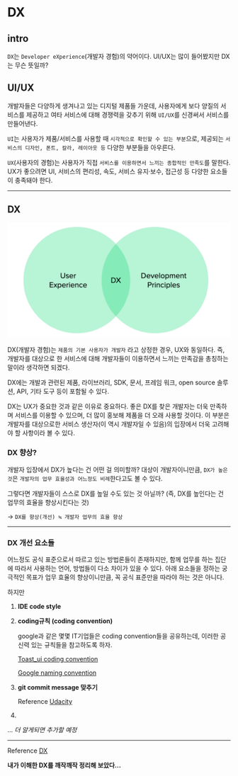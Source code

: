 # DX

## intro

`DX`는 `Developer eXperience`(개발자 경험)의 약어이다. UI/UX는 많이 들어봤지만 DX는 무슨 뜻일까?

## UI/UX

개발자들은 다양하게 생겨나고 있는 디지털 제품들 가운데, 사용자에게 보다 양질의 서비스를 제공하고 여타 서비스에 대해 경쟁력을 갖추기 위해 `UI/UX`를 신경써서 서비스를
만들어낸다.

`UI`는 사용자가 제품/서비스를 사용할 때 `시각적으로 확인할 수 있는 부분`으로, 제공되는 `서비스의 디자인, 폰트, 칼라, 레이아웃 등` 다양한 부분들을 아우른다.

`UX`(사용자의 경험)는 사용자가 직접 `서비스를 이용하면서 느끼는 종합적인 만족도`를 말한다. UX가 좋으려면 UI, 서비스의 편리성, 속도, 서비스 유지·보수, 접근성 등
다양한 요소들이 충족돼야 한다.

---

## DX

![DX](assets/DX.png)

DX(개발자 경험)는 `제품의 기본 사용자가 개발자` 라고 상정한 경우, UX와 동일하다. 즉, 개발자를 대상으로 한 서비스에 대해 개발자들이 이용하면서 느끼는 만족감을 총칭하는
말이라 생각하면 되겠다.

DX에는 개발과 관련된 제품, 라이브러리, SDK, 문서, 프레임 워크, open source 솔루션, API, 기타 도구 등이 포함될 수 있다.

DX는 UX가 중요한 것과 같은 이유로 중요하다. 좋은 DX를 찾은 개발자는 더욱 만족하며 서비스를 이용할 수 있으며, 더 많이 홍보해 제품을 더 오래 사용할 것이다. 이 부분은
개발자를 대상으로한 서비스 생산자(이 역시 개발자일 수 있음)의 입장에서 더욱 고려해야 할 사항이라 볼 수 있다.

### DX 향상?

개발자 입장에서 DX가 높다는 건 어떤 걸 의미할까? 대상이 개발자이니만큼, `DX가 높은 것`은 `개발자의 업무 효율성과 어느정도 비례`한다고도 볼 수 있다.

그렇다면 개발자들이 스스로 DX를 높일 수도 있는 것 아닐까? (즉, DX를 높인다는 건 업무의 효율을 향상시킨다는 것)

→ `DX를 향상(개선) ≒ 개발자 업무의 효율 향상`

---

### DX 개선 요소들

어느정도 공식 표준으로서 따르고 있는 방법론들이 존재하지만, 함께 업무를 하는 집단에 따라서 사용하는 언어, 방법들이 다소 차이가 있을 수 있다. 아래 요소들을 정하는 궁극적인
목표가 업무 효율의 향상이니만큼, 꼭 공식 표준만을 따라야 하는 것은 아니다.

하지만

1. **IDE code style**


2. **coding규칙 (coding convention)**

   google과 같은 몇몇 IT기업들은 coding convention들을 공유하는데, 이러한 공신력 있는 규칙들을 참고하도록 하자.

   [Toast_ui coding convention](https://ui.toast.com/fe-guide/ko_CODING-CONVENTION#%EC%84%A0%EC%96%B8%EA%B3%BC-%ED%95%A0%EB%8B%B9)

   [Google naming convention](https://cloud.google.com/apis/design/naming_convention)


3. **git commit message 맞추기**

   Reference [Udacity](https://udacity.github.io/git-styleguide/)


4.

... *더 알게되면 추가할 예정*

---

Reference [DX](https://no-kill-switch.ghost.io/dx-stands-for-developer-experience/)

**내가 이해한 DX를 깨작깨작 정리해 보았다...** 